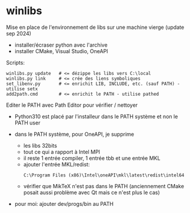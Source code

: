 # winlibs



Mise en place de l'environnement de libs sur une machine vierge (update sep 2024)

* installer/écraser python avec l'archive
* installer CMake, Visual Studio, OneAPI

Scripts:

```
winlibs.py update   # <= dézippe les libs vers C:\local
winlibs.py link     # <= crée des liens symboliques
set_libenv.py       # <= enrichit LIB, INCLUDE, etc. (sauf PATH) - utilise setx
add2path.cmd        # <= enrichit le PATH - utilise pathed
```

Editer le PATH avec Path Editor pour vérifier / nettoyer

* Python310 est placé par l'installeur dans le PATH système et non le PATH user

* dans le PATH système, pour OneAPI, je supprime
  * les libs 32bits
  * tout ce qui a rapport à Intel MPI
  * il reste 1 entrée compiler, 1 entrée tbb et une entrée MKL
  * ajouter l'entrée MKL/redist:
    ```
    C:\Program Files (x86)\Intel\oneAPI\mkl\latest\redist\intel64
    ```
  * vérifier que MikTeX n'est pas dans le PATH (anciennement CMake posait aussi problème avec Qt mais ce n'est plus le cas)
* pour moi: ajouter dev/progs/bin au PATH
